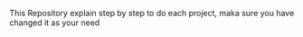 This Repository explain step by step to do each project, maka sure you have changed it as your need
